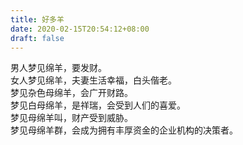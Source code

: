 ```yaml
---
title: 好多羊
date: 2020-02-15T20:54:12+08:00
draft: false
---
```


男人梦见绵羊，要发财。<br>
女人梦见绵羊，夫妻生活幸福，白头偕老。<br>
梦见杂色母绵羊，会广开财路。<br>
梦见白母绵羊，是祥瑞，会受到人们的喜爱。<br>
梦见母绵羊叫，财产受到威胁。<br>
梦见母绵羊群，会成为拥有丰厚资金的企业机构的决策者。<br>
